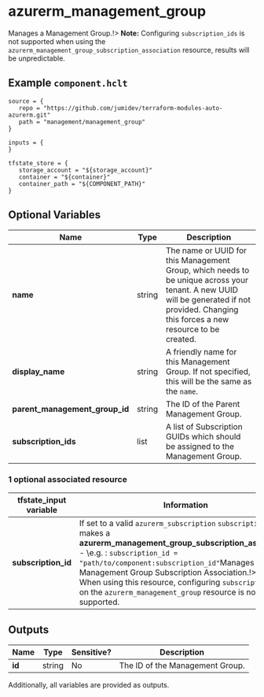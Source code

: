 # azurerm_management_group

Manages a Management Group.!> **Note:** Configuring `subscription_ids` is not supported when using the `azurerm_management_group_subscription_association` resource, results will be unpredictable.

## Example `component.hclt`

```hcl
source = {
   repo = "https://github.com/jumidev/terraform-modules-auto-azurerm.git" 
   path = "management/management_group" 
}

inputs = {
}

tfstate_store = {
   storage_account = "${storage_account}" 
   container = "${container}" 
   container_path = "${COMPONENT_PATH}" 
}

```

## Optional Variables

| Name | Type |  Description |
| ---- | --------- |  ----------- |
| **name** | string |  The name or UUID for this Management Group, which needs to be unique across your tenant. A new UUID will be generated if not provided. Changing this forces a new resource to be created. | 
| **display_name** | string |  A friendly name for this Management Group. If not specified, this will be the same as the `name`. | 
| **parent_management_group_id** | string |  The ID of the Parent Management Group. | 
| **subscription_ids** | list |  A list of Subscription GUIDs which should be assigned to the Management Group. | 


### 1 optional associated resource

| tfstate_input variable | Information |
| -------- | ----------- |
| **subscription_id** | If set to a valid `azurerm_subscription` `subscription_id`, makes a **azurerm_management_group_subscription_association** - \\e.g. : `subscription_id = "path/to/component:subscription_id"`Manages a Management Group Subscription Association.!> **Note:** When using this resource, configuring `subscription_ids` on the `azurerm_management_group` resource is not supported. | 

## Outputs

| Name | Type | Sensitive? | Description |
| ---- | ---- | --------- | --------- |
| **id** | string | No  | The ID of the Management Group. | 

Additionally, all variables are provided as outputs.

